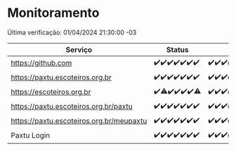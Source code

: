 # Monitoramento

Última verificação: 01/04/2024 21:30:00 -03

|Serviço|Status|Últimas 24h|
|---|---|---|
|https://github.com|<span title="2024-03-25: OK=24">✔️</span><span title="2024-03-26: OK=24">✔️</span><span title="2024-03-27: OK=24">✔️</span><span title="2024-03-28: OK=24">✔️</span><span title="2024-03-29: OK=24">✔️</span><span title="2024-03-30: OK=24">✔️</span><span title="2024-03-31: OK=24">✔️</span>|<span title="31/03/2024 21:34:00 -03 : 200">✔️</span><span title="31/03/2024 22:51:00 -03 : 200">✔️</span><span title="31/03/2024 23:22:00 -03 : 200">✔️</span><span title="01/04/2024 00:07:00 -03 : 200">✔️</span><span title="01/04/2024 01:08:00 -03 : 200">✔️</span><span title="01/04/2024 02:06:00 -03 : 200">✔️</span><span title="01/04/2024 03:09:00 -03 : 200">✔️</span><span title="01/04/2024 04:06:00 -03 : 200">✔️</span><span title="01/04/2024 05:10:00 -03 : 200">✔️</span><span title="01/04/2024 06:07:00 -03 : 200">✔️</span><span title="01/04/2024 07:07:00 -03 : 200">✔️</span><span title="01/04/2024 08:07:00 -03 : 200">✔️</span><span title="01/04/2024 09:12:00 -03 : 200">✔️</span><span title="01/04/2024 10:06:00 -03 : 200">✔️</span><span title="01/04/2024 11:06:00 -03 : 200">✔️</span><span title="01/04/2024 12:06:00 -03 : 200">✔️</span><span title="01/04/2024 13:08:00 -03 : 200">✔️</span><span title="01/04/2024 14:08:00 -03 : 200">✔️</span><span title="01/04/2024 15:07:00 -03 : 200">✔️</span><span title="01/04/2024 16:03:00 -03 : 200">✔️</span><span title="01/04/2024 17:07:00 -03 : 200">✔️</span><span title="01/04/2024 18:05:00 -03 : 200">✔️</span><span title="01/04/2024 19:06:00 -03 : 200">✔️</span><span title="01/04/2024 20:07:00 -03 : 200">✔️</span><span title="01/04/2024 21:30:00 -03 : 200">✔️</span>|
|https://paxtu.escoteiros.org.br|<span title="2024-03-25: OK=24">✔️</span><span title="2024-03-26: OK=24">✔️</span><span title="2024-03-27: OK=24">✔️</span><span title="2024-03-28: OK=24">✔️</span><span title="2024-03-29: OK=24">✔️</span><span title="2024-03-30: OK=24">✔️</span><span title="2024-03-31: OK=24">✔️</span>|<span title="31/03/2024 21:34:00 -03 : 200">✔️</span><span title="31/03/2024 22:51:00 -03 : 200">✔️</span><span title="31/03/2024 23:22:00 -03 : 200">✔️</span><span title="01/04/2024 00:07:00 -03 : 200">✔️</span><span title="01/04/2024 01:08:00 -03 : 200">✔️</span><span title="01/04/2024 02:06:00 -03 : 200">✔️</span><span title="01/04/2024 03:09:00 -03 : 200">✔️</span><span title="01/04/2024 04:06:00 -03 : 200">✔️</span><span title="01/04/2024 05:10:00 -03 : 200">✔️</span><span title="01/04/2024 06:07:00 -03 : 200">✔️</span><span title="01/04/2024 07:07:00 -03 : 200">✔️</span><span title="01/04/2024 08:07:00 -03 : 200">✔️</span><span title="01/04/2024 09:12:00 -03 : 200">✔️</span><span title="01/04/2024 10:06:00 -03 : 200">✔️</span><span title="01/04/2024 11:06:00 -03 : 200">✔️</span><span title="01/04/2024 12:06:00 -03 : 200">✔️</span><span title="01/04/2024 13:08:00 -03 : 200">✔️</span><span title="01/04/2024 14:08:00 -03 : 200">✔️</span><span title="01/04/2024 15:07:00 -03 : 200">✔️</span><span title="01/04/2024 16:03:00 -03 : 200">✔️</span><span title="01/04/2024 17:07:00 -03 : 200">✔️</span><span title="01/04/2024 18:05:00 -03 : 200">✔️</span><span title="01/04/2024 19:06:00 -03 : 200">✔️</span><span title="01/04/2024 20:07:00 -03 : 200">✔️</span><span title="01/04/2024 21:30:00 -03 : 200">✔️</span>|
|https://escoteiros.org.br|<span title="2024-03-25: OK=24">✔️</span><span title="2024-03-26: OK=23, Falhas=1">⚠️</span><span title="2024-03-27: OK=24">✔️</span><span title="2024-03-28: OK=24">✔️</span><span title="2024-03-29: OK=24">✔️</span><span title="2024-03-30: OK=24">✔️</span><span title="2024-03-31: OK=23, Falhas=1">⚠️</span>|<span title="31/03/2024 21:34:00 -03 : 200">✔️</span><span title="31/03/2024 22:51:00 -03 : 200">✔️</span><span title="31/03/2024 23:22:00 -03 : 200">✔️</span><span title="01/04/2024 00:07:00 -03 : 200">✔️</span><span title="01/04/2024 01:08:00 -03 : 200">✔️</span><span title="01/04/2024 02:06:00 -03 : 200">✔️</span><span title="01/04/2024 03:09:00 -03 : 200">✔️</span><span title="01/04/2024 04:06:00 -03 : 200">✔️</span><span title="01/04/2024 05:10:00 -03 : 200">✔️</span><span title="01/04/2024 06:07:00 -03 : 200">✔️</span><span title="01/04/2024 07:07:00 -03 : 200">✔️</span><span title="01/04/2024 08:07:00 -03 : 200">✔️</span><span title="01/04/2024 09:12:00 -03 : 200">✔️</span><span title="01/04/2024 10:06:00 -03 : 200">✔️</span><span title="01/04/2024 11:06:00 -03 : 200">✔️</span><span title="01/04/2024 12:06:00 -03 : 200">✔️</span><span title="01/04/2024 13:08:00 -03 : 200">✔️</span><span title="01/04/2024 14:08:00 -03 : 200">✔️</span><span title="01/04/2024 15:07:00 -03 : 200">✔️</span><span title="01/04/2024 16:03:00 -03 : 200">✔️</span><span title="01/04/2024 17:07:00 -03 : 200">✔️</span><span title="01/04/2024 18:05:00 -03 : 200">✔️</span><span title="01/04/2024 19:06:00 -03 : 200">✔️</span><span title="01/04/2024 20:07:00 -03 : 200">✔️</span><span title="01/04/2024 21:30:00 -03 : 200">✔️</span>|
|https://paxtu.escoteiros.org.br/paxtu|<span title="2024-03-25: OK=24">✔️</span><span title="2024-03-26: OK=24">✔️</span><span title="2024-03-27: OK=24">✔️</span><span title="2024-03-28: OK=24">✔️</span><span title="2024-03-29: OK=24">✔️</span><span title="2024-03-30: OK=24">✔️</span><span title="2024-03-31: OK=24">✔️</span>|<span title="31/03/2024 21:34:00 -03 : 200">✔️</span><span title="31/03/2024 22:51:00 -03 : 200">✔️</span><span title="31/03/2024 23:22:00 -03 : 200">✔️</span><span title="01/04/2024 00:07:00 -03 : 200">✔️</span><span title="01/04/2024 01:08:00 -03 : 200">✔️</span><span title="01/04/2024 02:07:00 -03 : 200">✔️</span><span title="01/04/2024 03:09:00 -03 : 200">✔️</span><span title="01/04/2024 04:06:00 -03 : 200">✔️</span><span title="01/04/2024 05:10:00 -03 : 200">✔️</span><span title="01/04/2024 06:07:00 -03 : 200">✔️</span><span title="01/04/2024 07:07:00 -03 : 200">✔️</span><span title="01/04/2024 08:07:00 -03 : 200">✔️</span><span title="01/04/2024 09:12:00 -03 : 200">✔️</span><span title="01/04/2024 10:06:00 -03 : 200">✔️</span><span title="01/04/2024 11:06:00 -03 : 200">✔️</span><span title="01/04/2024 12:06:00 -03 : 200">✔️</span><span title="01/04/2024 13:08:00 -03 : 200">✔️</span><span title="01/04/2024 14:08:00 -03 : 200">✔️</span><span title="01/04/2024 15:07:00 -03 : 200">✔️</span><span title="01/04/2024 16:03:00 -03 : 200">✔️</span><span title="01/04/2024 17:07:00 -03 : 200">✔️</span><span title="01/04/2024 18:05:00 -03 : 200">✔️</span><span title="01/04/2024 19:06:00 -03 : 200">✔️</span><span title="01/04/2024 20:07:00 -03 : 200">✔️</span><span title="01/04/2024 21:30:00 -03 : 200">✔️</span>|
|https://paxtu.escoteiros.org.br/meupaxtu|<span title="2024-03-25: OK=24">✔️</span><span title="2024-03-26: OK=24">✔️</span><span title="2024-03-27: OK=24">✔️</span><span title="2024-03-28: OK=24">✔️</span><span title="2024-03-29: OK=24">✔️</span><span title="2024-03-30: OK=24">✔️</span><span title="2024-03-31: OK=24">✔️</span>|<span title="31/03/2024 21:34:00 -03 : 200">✔️</span><span title="31/03/2024 22:51:00 -03 : 200">✔️</span><span title="31/03/2024 23:22:00 -03 : 200">✔️</span><span title="01/04/2024 00:07:00 -03 : 200">✔️</span><span title="01/04/2024 01:08:00 -03 : 200">✔️</span><span title="01/04/2024 02:07:00 -03 : 200">✔️</span><span title="01/04/2024 03:09:00 -03 : 200">✔️</span><span title="01/04/2024 04:06:00 -03 : 200">✔️</span><span title="01/04/2024 05:10:00 -03 : 200">✔️</span><span title="01/04/2024 06:07:00 -03 : 200">✔️</span><span title="01/04/2024 07:07:00 -03 : 200">✔️</span><span title="01/04/2024 08:07:00 -03 : 200">✔️</span><span title="01/04/2024 09:12:00 -03 : 200">✔️</span><span title="01/04/2024 10:06:00 -03 : 200">✔️</span><span title="01/04/2024 11:06:00 -03 : 200">✔️</span><span title="01/04/2024 12:06:00 -03 : 200">✔️</span><span title="01/04/2024 13:08:00 -03 : 200">✔️</span><span title="01/04/2024 14:08:00 -03 : 200">✔️</span><span title="01/04/2024 15:07:00 -03 : 200">✔️</span><span title="01/04/2024 16:03:00 -03 : 200">✔️</span><span title="01/04/2024 17:07:00 -03 : 200">✔️</span><span title="01/04/2024 18:05:00 -03 : 200">✔️</span><span title="01/04/2024 19:06:00 -03 : 200">✔️</span><span title="01/04/2024 20:07:00 -03 : 200">✔️</span><span title="01/04/2024 21:30:00 -03 : 200">✔️</span>|
|Paxtu Login|<span title="2024-03-25: OK=24">✔️</span><span title="2024-03-26: OK=24">✔️</span><span title="2024-03-27: OK=24">✔️</span><span title="2024-03-28: OK=24">✔️</span><span title="2024-03-29: OK=24">✔️</span><span title="2024-03-30: OK=24">✔️</span><span title="2024-03-31: OK=24">✔️</span>|<span title="31/03/2024 21:34:00 -03 : 200">✔️</span><span title="31/03/2024 22:51:00 -03 : 200">✔️</span><span title="31/03/2024 23:22:00 -03 : 200">✔️</span><span title="01/04/2024 00:07:00 -03 : 200">✔️</span><span title="01/04/2024 01:08:00 -03 : 200">✔️</span><span title="01/04/2024 02:07:00 -03 : 200">✔️</span><span title="01/04/2024 03:09:00 -03 : 200">✔️</span><span title="01/04/2024 04:06:00 -03 : 200">✔️</span><span title="01/04/2024 05:10:00 -03 : 200">✔️</span><span title="01/04/2024 06:07:00 -03 : 200">✔️</span><span title="01/04/2024 07:07:00 -03 : 200">✔️</span><span title="01/04/2024 08:07:00 -03 : 200">✔️</span><span title="01/04/2024 09:12:00 -03 : 200">✔️</span><span title="01/04/2024 10:06:00 -03 : 200">✔️</span><span title="01/04/2024 11:06:00 -03 : 200">✔️</span><span title="01/04/2024 12:06:00 -03 : 200">✔️</span><span title="01/04/2024 13:08:00 -03 : 200">✔️</span><span title="01/04/2024 14:08:00 -03 : 200">✔️</span><span title="01/04/2024 15:07:00 -03 : 200">✔️</span><span title="01/04/2024 16:03:00 -03 : 200">✔️</span><span title="01/04/2024 17:07:00 -03 : 200">✔️</span><span title="01/04/2024 18:05:00 -03 : 200">✔️</span><span title="01/04/2024 19:06:00 -03 : 200">✔️</span><span title="01/04/2024 20:07:00 -03 : 200">✔️</span><span title="01/04/2024 21:30:00 -03 : 200">✔️</span>|

